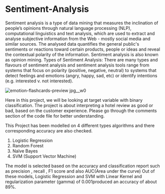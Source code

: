 # Sentiment-Analysis
Sentiment analysis is a type of data mining that measures the inclination of people’s opinions through natural language processing (NLP), computational linguistics and text analysis, which are used to extract and analyse subjective information from the Web - mostly social media and similar sources. The analysed data quantifies the general public's sentiments or reactions toward certain products, people or ideas and reveal the contextual polarity of the information. Sentiment analysis is also known as opinion mining.
Types of Sentiment Analysis:
There are many types and flavours of sentiment analysis and sentiment analysis tools range from systems that focus on polarity (positive, negative, neutral) to systems that detect feelings and emotions (angry, happy, sad, etc) or identify intentions (e.g. interested v. not interested). 

![emotion-flashcards-preview jpg__w0](https://user-images.githubusercontent.com/49020018/64973210-3a9df500-d8c8-11e9-90a3-58373b104c39.jpg)
 
Here in this project, we will be looking at target variable with binary classification. The project is about interpreting a hotel review as good or bad, based on the customer experience.
Please go through the comments section of the code file for better understanding.

This Project has been modelled on 4 different types algorithms and there corresponding accuracy are also checked.
1.	Logistic Regression
2.	Random Forest
3.	Naïve Bayes
4.	SVM (Support Vector Machine)

The model is selected based on the accuracy and classification report such as precision , recall , F1 score and also AUC(Area under the curve)
Out of these models, Logistic Regression and SVM with Linear Kernel and regularization parameter (gamma) of 0.001produced an accuracy of about 89%.
